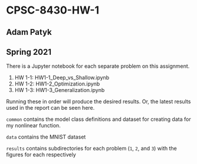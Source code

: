 # CPSC-8430-HW-1
## Adam Patyk
## Spring 2021

There is a Jupyter notebook for each separate problem on this assignment.

1. HW 1-1: HW1-1_Deep_vs_Shallow.ipynb
1. HW 1-2: HW1-2_Optimization.ipynb
1. HW 1-3: HW1-3_Generalization.ipynb

Running these in order will produce the desired results. Or, the latest results used in the report can be seen here.

`common` contains the model class definitions and dataset for creating data for my nonlinear function.

`data` contains the MNIST dataset

`results` contains subdirectories for each problem (`1`, `2`, and `3`) with the figures for each respectively
